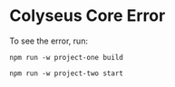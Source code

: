 # Colyseus Core Error

To see the error, run:

```
npm run -w project-one build

npm run -w project-two start
```